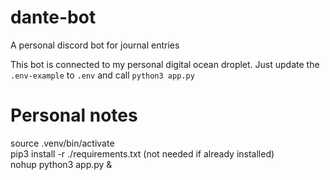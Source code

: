# dante-bot
A personal discord bot for journal entries

This bot is connected to my personal digital ocean droplet. Just update the `.env-example` to `.env` and call `python3 app.py`

# Personal notes

source .venv/bin/activate  
pip3 install -r ./requirements.txt (not needed if already installed)  
nohup python3 app.py &  

